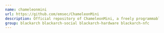 ```yaml
---
name: chameleonmini
url: https://github.com/emsec/ChameleonMini
description: Official repository of ChameleonMini, a freely programmable, portable tool for NFC security analysis that can emulate and clone contactless cards, read RFID tags and sniff/log RF data.
group: blackarch blackarch-social blackarch-hardware blackarch-nfc
---
```

